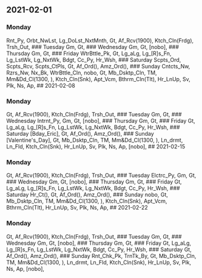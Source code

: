## 2021-02-01
### Monday
Rnt_Py, Orbt_NwLst, Lg_DoLst_NxtMnth, Gt, Af_Rcv(1900), Ktch_Cln(Frdg), Trsh_Out, ### Tuesday
Gm, Gt, ### Wednesday
Gm, Gt, [nobo], ### Thursday
Gm, Gt, ### Friday
WtrBttle_Pk, Gt, Lg_aLg, Lg_[R]s_Fn, Lg_LstWk, Lg_NxtWk, Bdgt, Cc_Py, Hr_Wsh, ### Saturday
Scpts_Ord, Scpts_Rcv, Scpts_CtPls, Gt, Af_Ord(), Amz_Ord(), ### Sunday
Cntcts_Nw, Rzrs_Nw, Nx_Bk, WtrBttle_Cln, nobo, Gt, Mb_Dsktp_Cln, TM, Mm&Dd_Cl(1300, ), Ktch_Cln(Snk), Apt_Vcm, Bthrm_Cln(Tlt), Hr_LnUp, Sv, Plk, Ns, Ap, ## 2021-02-08
### Monday
Gt, Af_Rcv(1900), Ktch_Cln(Frdg), Trsh_Out, ### Tuesday
Gm, Gt, ### Wednesday
Intrnt_Py, Gm, Gt, [nobo], ### Thursday
Gm, Gt, ### Friday
Gt, Lg_aLg, Lg_[R]s_Fn, Lg_LstWk, Lg_NxtWk, Bdgt, Cc_Py, Hr_Wsh, ### Saturday
[Bday_Eric], Gt, Af_Ord(), Amz_Ord(), ### Sunday
[Valentine's_Day], Gt, Mb_Dsktp_Cln, TM, Mm&Dd_Cl(1300, ), Ln_drmt, Ln_Fld, Ktch_Cln(Snk), Hr_LnUp, Sv, Plk, Ns, Ap, [nobo], ## 2021-02-15
### Monday
Gt, Af_Rcv(1900), Ktch_Cln(Frdg), Trsh_Out, ### Tuesday
Elctrc_Py, Gm, Gt, ### Wednesday
Gm, Gt, [nobo], ### Thursday
Gm, Gt, ### Friday
Gt, Lg_aLg, Lg_[R]s_Fn, Lg_LstWk, Lg_NxtWk, Bdgt, Cc_Py, Hr_Wsh, ### Saturday
Hr_Ct(), Gt, Af_Ord(), Amz_Ord(), ### Sunday
nobo, Gt, Mb_Dsktp_Cln, TM, Mm&Dd_Cl(1300, ), Ktch_Cln(Snk), Apt_Vcm, Bthrm_Cln(Tlt), Hr_LnUp, Sv, Plk, Ns, Ap, ## 2021-02-22
### Monday
Gt, Af_Rcv(1900), Ktch_Cln(Frdg), Trsh_Out, ### Tuesday
Gm, Gt, ### Wednesday
Gm, Gt, [nobo], ### Thursday
Gm, Gt, ### Friday
Gt, Lg_aLg, Lg_[R]s_Fn, Lg_LstWk, Lg_NxtWk, Bdgt, Cc_Py, Hr_Wsh, ### Saturday
Gt, Af_Ord(), Amz_Ord(), ### Sunday
Rnt_Chk_Pk, TrnTk_By, Gt, Mb_Dsktp_Cln, TM, Mm&Dd_Cl(1300, ), Ln_drmt, Ln_Fld, Ktch_Cln(Snk), Hr_LnUp, Sv, Plk, Ns, Ap, [nobo], 